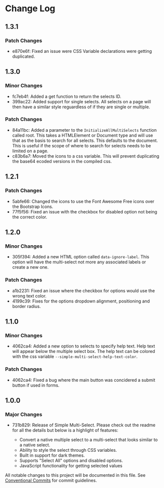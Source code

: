 # Change Log

## 1.3.1

### Patch Changes

-   e870e6f: Fixed an issue were CSS Variable declarations were getting duplicated.

## 1.3.0

### Minor Changes

-   fc7eb4f: Added a get function to return the selects ID.
-   399ac22: Added support for single selects. All selects on a page will then have a similar style reguardless of if they are single or multiple.

### Patch Changes

-   84a11bc: Added a parameter to the `InitializeAllMultiSelects` function called root. This takes a HTMLElement or Document type and will use that as the basis to search for all selects. This defaults to the document. This is useful if the scope of where to search for selects needs to be limited on a page.
-   c83b6a7: Moved the icons to a css variable. This will prevent duplicating the base64 ecoded versions in the compiled css.

## 1.2.1

### Patch Changes

-   5abfe66: Changed the icons to use the Font Awesome Free icons over the Bootstrap Icons.
-   77f5f56: Fixed an issue with the checkbox for disabled option not being the correct color.

## 1.2.0

### Minor Changes

-   305f394: Added a new HTML option called `data-ignore-label`. This option will have the multi-select not more any associated labels or create a new one.

### Patch Changes

-   a1b2231: Fixed an issue where the checkbox for options would use the wrong text color.
-   4199c39: Fixes for the options dropdown alignment, positioning and border radius.

## 1.1.0

### Minor Changes

-   4062ca4: Added a new option to selects to specify help text. Help text will appear below the multiple select box. The help text can be colored with the css variable `--simple-multi-select-help-text-color`.

### Patch Changes

-   4062ca4: Fixed a bug where the main button was concidered a submit button if used in forms.

## 1.0.0

### Major Changes

-   731b829: Release of Simple Multi-Select. Please check out the readme for all the details but below is a highlight of features:

    -   Convert a native multiple select to a multi-select that looks similar to a native select.
    -   Ability to style the select through CSS variables.
    -   Built in support for dark themes.
    -   Supports "Select All" options and disabled options.
    -   JavaScript functionality for getting selected values

All notable changes to this project will be documented in this file.
See [Conventional Commits](https://conventionalcommits.org) for commit guidelines.

